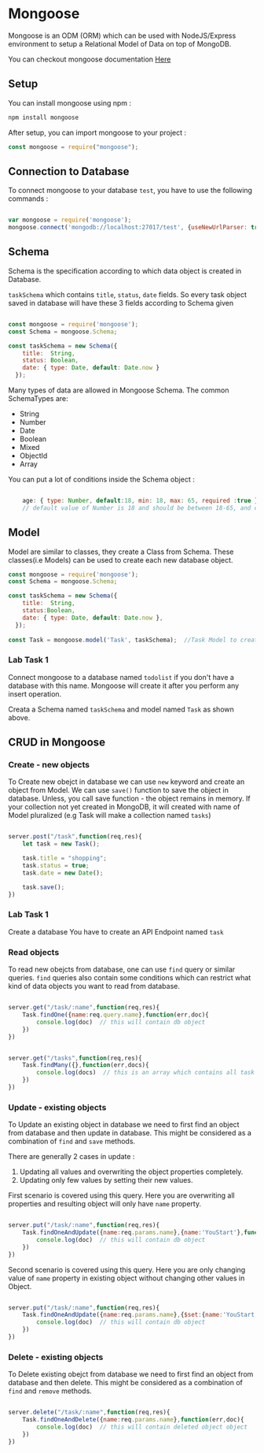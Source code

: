# Mongoose

Mongoose is an ODM (ORM) which can be used with NodeJS/Express environment to setup a Relational Model of Data on top of MongoDB.

You can checkout mongoose documentation [Here](https://mongoosejs.com/)

## Setup

You can install mongoose using npm :

```bash
npm install mongoose
```

After setup, you can import mongoose to your project :

```js
const mongoose = require("mongoose");
```

## Connection to Database

To connect mongoose to your database `test`, you have to use the following commands :

```js

var mongoose = require('mongoose');
mongoose.connect('mongodb://localhost:27017/test', {useNewUrlParser: true});
``` 

## Schema

Schema is the specification according to which data object is created in Database.

`taskSchema` which contains `title`, `status`, `date` fields. So every task object saved in database will have these 3 fields according to Schema given


```js

const mongoose = require('mongoose');
const Schema = mongoose.Schema;

const taskSchema = new Schema({
    title:  String,
    status: Boolean,
    date: { type: Date, default: Date.now }    
  });
```

Many types of data are allowed in Mongoose Schema. The common SchemaTypes are:

* String
* Number
* Date
* Boolean
* Mixed
* ObjectId
* Array

You can put a lot of conditions inside the Schema object :

```js

    age: { type: Number, default:18, min: 18, max: 65, required :true }
    // default value of Number is 18 and should be between 18-65, and can't be null or empty

```

## Model

Model are similar to classes, they create a Class from Schema. These classes(i.e Models) can be used to create each new database object.


```js
const mongoose = require('mongoose');
const Schema = mongoose.Schema;

const taskSchema = new Schema({
    title:  String,
    status:Boolean,
    date: { type: Date, default: Date.now },    
  });
  
const Task = mongoose.model('Task', taskSchema);  //Task Model to create new database objects for `tasks` Collection


```

### Lab Task 1

Connect mongoose to a database named `todolist` if you don't have a database with this name. Mongoose will create it after you perform any insert operation.

Creata a Schema named `taskSchema` and model named `Task` as shown above.


## CRUD in Mongoose

### Create - new objects

To Create new obejct in database we can use `new` keyword and create an object from Model. We can use `save()` function to save the object in database. Unless, you call save function - the object remains in memory. If your collection not yet created in MongoDB, it will created with name of Model pluralized (e.g Task will make a collection named `tasks`)


```js

server.post("/task",function(req,res){
    let task = new Task();

    task.title = "shopping";
    task.status = true;
    task.date = new Date();

    task.save();
})

```

### Lab Task 1
Create a database 
You have to create an API Endpoint named `task`




### Read objects

To read new obejcts from database, one can use `find` query or similar queries. `find` queries also contain some conditions which can restrict what kind of data objects you want to read from database.


```js

server.get("/task/:name",function(req,res){
    Task.findOne({name:req.query.name},function(err,doc){
        console.log(doc)  // this will contain db object
    })
})


server.get("/tasks",function(req,res){
    Task.findMany({},function(err,docs){
        console.log(docs)  // this is an array which contains all task objects
    })
})


```



### Update - existing objects

To Update an existing object in database we need to first find an object from database and then update in database. This might be considered as a combination of `find` and `save` methods.


There are generally 2 cases in update :

1. Updating all values and overwriting the object properties completely.
2. Updating only few values by setting their new values.


First scenario is covered using this query. Here you are overwriting all properties and resulting object will only have `name` property.

```js

server.put("/task/:name",function(req,res){
    Task.findOneAndUpdate({name:req.params.name},{name:'YouStart'},function(err,doc){
        console.log(doc)  // this will contain db object
    })
})

```

Second scenario is covered using this query. Here you are only changing value of `name` property in existing object without changing other values in Object.

```js

server.put("/task/:name",function(req,res){
    Task.findOneAndUpdate({name:req.params.name},{$set:{name:'YouStart'}},function(err,doc){
        console.log(doc)  // this will contain db object
    })
})

```

### Delete - existing objects

To Delete existing obejct from database we need to first find an object from database and then delete. This might be considered as a combination of `find` and `remove` methods.


```js

server.delete("/task/:name",function(req,res){
    Task.findOneAndDelete({name:req.params.name},function(err,doc){
        console.log(doc)  // this will contain deleted object object
    })
})

```

